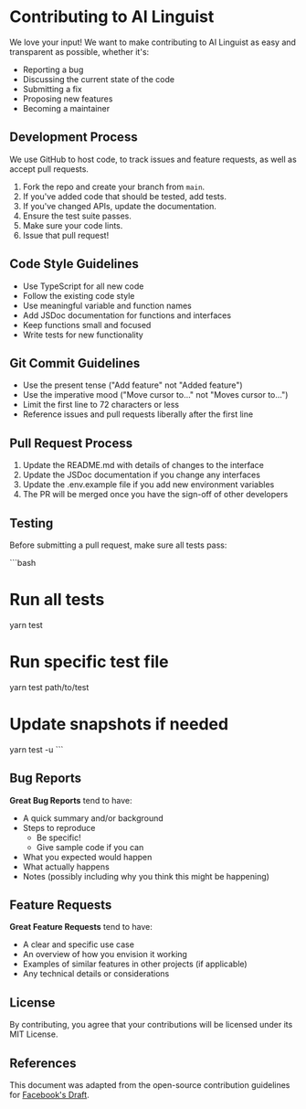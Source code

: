 # Contributing to AI Linguist

We love your input! We want to make contributing to AI Linguist as easy and transparent as possible, whether it's:

- Reporting a bug
- Discussing the current state of the code
- Submitting a fix
- Proposing new features
- Becoming a maintainer

## Development Process

We use GitHub to host code, to track issues and feature requests, as well as accept pull requests.

1. Fork the repo and create your branch from `main`.
2. If you've added code that should be tested, add tests.
3. If you've changed APIs, update the documentation.
4. Ensure the test suite passes.
5. Make sure your code lints.
6. Issue that pull request!

## Code Style Guidelines

- Use TypeScript for all new code
- Follow the existing code style
- Use meaningful variable and function names
- Add JSDoc documentation for functions and interfaces
- Keep functions small and focused
- Write tests for new functionality

## Git Commit Guidelines

- Use the present tense ("Add feature" not "Added feature")
- Use the imperative mood ("Move cursor to..." not "Moves cursor to...")
- Limit the first line to 72 characters or less
- Reference issues and pull requests liberally after the first line

## Pull Request Process

1. Update the README.md with details of changes to the interface
2. Update the JSDoc documentation if you change any interfaces
3. Update the .env.example file if you add new environment variables
4. The PR will be merged once you have the sign-off of other developers

## Testing

Before submitting a pull request, make sure all tests pass:

\`\`\`bash

# Run all tests

yarn test

# Run specific test file

yarn test path/to/test

# Update snapshots if needed

yarn test -u
\`\`\`

## Bug Reports

**Great Bug Reports** tend to have:

- A quick summary and/or background
- Steps to reproduce
  - Be specific!
  - Give sample code if you can
- What you expected would happen
- What actually happens
- Notes (possibly including why you think this might be happening)

## Feature Requests

**Great Feature Requests** tend to have:

- A clear and specific use case
- An overview of how you envision it working
- Examples of similar features in other projects (if applicable)
- Any technical details or considerations

## License

By contributing, you agree that your contributions will be licensed under its MIT License.

## References

This document was adapted from the open-source contribution guidelines for [Facebook's Draft](https://github.com/facebook/draft-js/blob/master/CONTRIBUTING.md).
